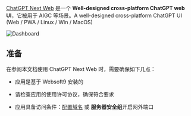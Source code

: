 [ChatGPT Next Web](https://chatgpt1.nextweb.fun/) 是一个 **Well-designed cross-platform ChatGPT web UI**，它被用于 AIGC  等场景。A well-designed cross-platform ChatGPT UI (Web / PWA / Linux / Win / MacOS)


![Dashboard](https://libs.websoft9.com/Websoft9/DocsPicture/zh/chatgptnextweb/chatgptnextweb-gui-websoft9.png)


## 准备

在参阅本文档使用 ChatGPT Next Web 时，需要确保如下几点：

- 应用是基于 Websoft9 安装的

- 请检查应用的使用许可协议，确保符合要求

- 应用具备访问条件：[配置域名](./guide/appsetdomain) 或 **服务器安全组**开启网外端口